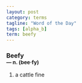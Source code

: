 ```yaml
---
layout: post
category: terms
tagline: "Word of the Day"
tags: [alpha_b]
term: beefy
---
```


<h3>Beefy<br/> <small>&mdash; n. (bee<span>&middot;</span>fy)</small></h3>
<p><ol>
<li>a cattle fine</li>
</ol></p>

